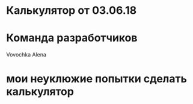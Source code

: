 # Калькулятор от 03.06.18

# Команда разработчиков

Vovochka
Alena

# мои неуклюжие попытки сделать калькулятор